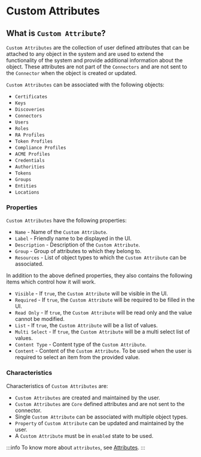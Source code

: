 # Custom Attributes

## What is `Custom Attribute`?

`Custom Attributes` are the collection of user defined attributes that can be attached to any object in the system and are used to extend the functionality of the system and provide additional information about the object. These attributes are not part of the `Connectors` and are not sent to the `Connector` when the object is created or updated.

`Custom Attributes` can be associated with the following objects:

- `Certificates`
- `Keys`
- `Discoveries`
- `Connectors`
- `Users`
- `Roles`
- `RA Profiles`
- `Token Profiles`
- `Compliance Profiles`
- `ACME Profiles`
- `Credentials`
- `Authorities`
- `Tokens`
- `Groups`
- `Entities`
- `Locations`


### Properties

`Custom Attributes` have the following properties:

- `Name` - Name of the `Custom Attribute`.
- `Label` - Friendly name to be displayed in the UI.
- `Description` - Description of the `Custom Attribute`.
- `Group` - Group of attributes to which they belong to.
- `Resources` - List of object types to which the `Custom Attribute` can be associated.
  
In addition to the above defined properties, they also contains the following items which control how it will work.

- `Visible` - If `true`, the `Custom Attribute` will be visible in the UI.
- `Required` - If `true`, the `Custom Attribute` will be required to be filled in the UI.
- `Read Only` - If `true`, the `Custom Attribute` will be read only and the value cannot be modified.
- `List` - If `true`, the `Custom Attribute` will be a list of values.
- `Multi Select` - If `true`, the `Custom Attribute` will be a multi select list of values.
- `Content Type` - Content type of the `Custom Attribute`.
- `Content` - Content of the `Custom Attribute`. To be used when the user is required to select an item from the provided value.

### Characteristics

Characteristics of `Custom Attributes` are:

- `Custom Attributes` are created and maintained by the user.
- `Custom Attributes` are `Core` defined attributes and are not sent to the connector.
- Single `Custom Attribute` can be associated with multiple object types.
- `Property` of `Custom Attribute` can be updated and maintained by the user.
- A `Custom Attribute` must be in `enabled` state to be used.


:::info
To know more about `attributes`, see [Attributes](../../contributors/attributes/overview).
:::